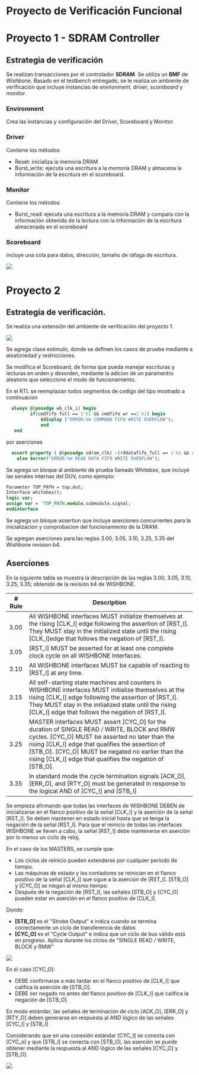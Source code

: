 # Proyecto de Verificación Funcional

# Proyecto 1 - SDRAM Controller

## Estrategia de verificación

Se realizan transacciones por el controlador **SDRAM**. Se utiliza un **BMF** de _Wishbone_. Basado en el testbench entregado, se le realiza un ambiente de verificación que incluye instancias de _environment_, _driver_, _scoreboard_ y _monitor_.

### Environment

Crea las instancias y configuración del Driver, Scoreboard y Monitor.

### Driver
Contiene los métodos

* Reset: inicializa la memoria DRAM
* Burst_write: ejecuta una escritura a la memoria DRAM y almacena la información de la escritura en el scoreboard.

### Monitor
Contiene los métodos

* Burst_read: ejecuta una escritura a la memoria DRAM y compara con la información obtenida de la lectura con la información de la escritura almacenada en el scoreboard

### Scoreboard
incluye una cola para datos, dirección, tamaño de ráfaga de escritura.



![](https://raw.githubusercontent.com/manchii/Proyecto_VF/master/images/diagram.png)


# Proyecto 2

## Estrategia de verificación.

Se realiza una extensión del ambiente de verificación del proyecto 1.

![](https://github.com/manchii/Proyecto_VF/blob/master/images/diagram2.png)

Se agrega clase estimulo, donde se definen los casos de prueba mediante a
aleatoriedad y restricciones.

Se modifica el Scoreboard, de forma que pueda manejar escrituras y lecturas en orden y desorden, mediante la adicion de un paramentro aleatorio que seleccione el modo de funcionamiento.

En el RTL se reemplazan todos segmentos de codigo del tipo mostrado a continuacion

```systemverilog
  always @(posedge wb_clk_i) begin
         if(cmdfifo full == 1'b1 && cmdfifo wr ==1'b1) begin
		     $display ("ERROR:%m COMMAND FIFO WRITE OVERFLOW");
		     end
   end
```

por aserciones

```systemverilog
  assert property ( @(posedge sdram_clk) ~(rddatafifo_full == 1'b1 && rddatafifo_wr == 1'b1)) 
  	else $error("ERROR:%m READ DATA FIFO WRITE OVERFLOW");
```

Se agrega un bloque al ambiente de prueba llamado Whitebox, que incluye las senales internas del DUV, como ejemplo:

```systemverilog
Parameter TOP_PATH = top.dut;
Interface whitebox();
logic var;
assign var = `TOP_PATH.module.submodule.signal;
endinterface
```
Se agrega un bloque assertion que incluye aserciones concurrentes para la inicializacion y comprobacion del funcionamiento de la DRAM.

Se agregan aserciones para las reglas 3.00, 3.05, 3.10, 3.25, 3.35 del Wishbone revision b4.



## Aserciones



En la siguiente tabla se muestra la descripción de las reglas 3.00, 3.05, 3.10, 3.25, 3.35; obtenido de la revisión b4 de WISHBONE.


| # Rule | Description                                                                                                                                                                                                                                                                                                          |
|--------|----------------------------------------------------------------------------------------------------------------------------------------------------------------------------------------------------------------------------------------------------------------------------------------------------------------------|
| 3.00   | All WISHBONE interfaces MUST initialize themselves at the rising [CLK_I] edge following the assertion of [RST_I]. They MUST stay in the initialized state until the rising [CLK_I]edge that follows the negation of [RST_I].                                                                                         |
| 3.05   | [RST_I] MUST be asserted for at least one complete clock cycle on all WISHBONE Interfaces.                                                                                                                                                                                                                           |
| 3.10   | All WISHBONE interfaces MUST be capable of reacting to [RST_I] at any time.                                                                                                                                                                                                                                          |
| 3.15   | All self-starting state machines and counters in WISHBONE interfaces MUST initialize themselves at the rising [CLK_I] edge following the assertion of [RST_I]. They MUST stay in the initialized state until the rising [CLK_I] edge that follows the negation of [RST_I].                                           |
| 3.25   | MASTER interfaces MUST assert [CYC_O] for the duration of SINGLE READ / WRITE, BLOCK and RMW cycles. [CYC_O] MUST be asserted no later than the rising [CLK_I] edge that qualifies the assertion of [STB_O]. [CYC_O] MUST be negated no earlier than the rising [CLK_I] edge that qualifies the negation of [STB_O]. |
| 3.35   | In standard mode the cycle termination signals [ACK_O], [ERR_O], and [RTY_O] must be generated in response to the logical AND of [CYC_I] and [STB_I]|

Se empieza afirmando que todas las interfaces de WISHBONE DEBEN de inicializarse en el flanco positivo de la señal [CLK_I] y la aserción de la señal [RST_I]. Se deben mantener en estado inicial hasta que se tenga la negación de la señal [RST_I]. Para que el reinicio de todas las interfaces WISHBONE se lleven a cabo, la señal [RST_I] debe mantenerse en aserción por lo menos un ciclo de reloj. 

En el caso de los MASTERS, se cumple que:

- Los ciclos de reinicio pueden extenderse por cualquier período de tiempo.
- Las máquinas de estado y los contadores se reinician en el flanco positivo de la señal [CLK_I] que sigue a la aserción de [RST_I]. [STB_O] y [CYC_O] se niegan al mismo tiempo.
- Después de la negación de [RST_I], las señales [STB_O] y [CYC_O] pueden estar en aserción en el flanco positivo de [CLK_I].

Donde: 
- **[STB_O]** es el "Strobe Output" e indica cuando se termina correctamente un ciclo de transferencia de datos
- **[CYC_O]** es el "Cycle Output" e indica que un ciclo de bus válido está en progreso. Aplica durante los ciclos de "SINGLE READ / WRITE, BLOCK y RMW"


![](https://github.com/manchii/Proyecto_VF/blob/master/images/reset_master.png)

En el caso [CYC_O]:
- DEBE confirmarse a más tardar en el flanco positivo de [CLK_I] que califica la aserción de [STB_O].
- DEBE ser negado no antes del flanco positivo de [CLK_I] que califica la negación de [STB_O].

En modo estándar, las señales de terminación de ciclo [ACK_O], [ERR_O] y [RTY_O] deben generarse en respuesta al AND lógico de las señales [CYC_I] y [STB_I]

Considerando que en una conexión estándar [CYC_I] se conecta con [CYC_o] y que [STB_I] se conecta con [STB_O], las aserción se puede obtener mediante la respuesta al AND lógico de las señales [CYC_O] y [STB_O]. 

![](https://github.com/manchii/Proyecto_VF/blob/master/images/conexion_estandar.png)






